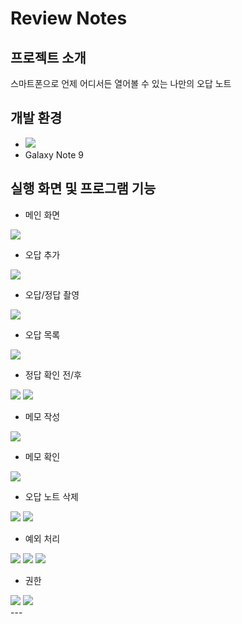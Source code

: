 # Review Notes
## 프로젝트 소개
스마트폰으로 언제 어디서든 열어볼 수 있는 나만의 오답 노트

## 개발 환경
+ <img src="https://img.shields.io/badge/android studio-#3DDC84?style=for-the-badge&logo=androidstudio&logoColor=white"> 
+ Galaxy Note 9

## 실행 화면 및 프로그램 기능
+ 메인 화면
<img src="https://user-images.githubusercontent.com/50476562/168234502-221fde31-9fe8-4d4e-835b-a4e59506f1c0.jpg"/>

+ 오답 추가
<img src="https://user-images.githubusercontent.com/50476562/168234144-4ff864fb-e9e9-4997-928c-da70af5218a0.jpg"/>

+ 오답/정답 촬영
<img src="https://user-images.githubusercontent.com/50476562/168234720-b2fe8d47-40c6-44c2-b440-104c5082fbb2.jpg"/>

+ 오답 목록
<img src="https://user-images.githubusercontent.com/50476562/168236066-03353625-271c-41df-aa52-89c12cb022bc.jpg"/>

+ 정답 확인 전/후
<div>
    <img src="https://user-images.githubusercontent.com/50476562/168236181-9d0929c0-df3b-4bda-ac25-e88aa5e5ae18.jpg"/>
    <img src="https://user-images.githubusercontent.com/50476562/168236197-8a2a8496-add7-49f1-979c-a91a2ac37a91.jpg"/>
</div>


+ 메모 작성
<img src="https://user-images.githubusercontent.com/50476562/168236391-af04a7b8-a0e1-458e-aa42-51fe5a7adf49.jpg"/>

+ 메모 확인
<img src="https://user-images.githubusercontent.com/50476562/168236397-1aae4abb-5da6-4dbb-8335-023c857d989a.jpg"/>

+ 오답 노트 삭제
<div>
    <img src="https://user-images.githubusercontent.com/50476562/168236528-f1e478f2-3284-4208-850b-371a7b743476.jpg"/>
    <img src="https://user-images.githubusercontent.com/50476562/168240325-dfe9bf1a-be7e-4b31-b50c-9337ef482eae.jpg"/>
</div>

+ 예외 처리
<div>
    <img src="https://user-images.githubusercontent.com/50476562/168236659-d603c6a5-4809-40aa-803d-d7a7ac29533c.jpg"/>
    <img src="https://user-images.githubusercontent.com/50476562/168236662-102f5f13-3b98-4ee5-a07e-83a52070635a.jpg"/>
    <img src="https://user-images.githubusercontent.com/50476562/168236664-1f40456d-bc71-40c4-907c-a9e1d99d66da.jpg"/>
</div>

+ 권한
<div>
    <img src="https://user-images.githubusercontent.com/50476562/168236831-0afbc9a9-49ba-4b16-af28-73e2bb65e663.jpg"/>
    <img src="https://user-images.githubusercontent.com/50476562/168236833-317a3a3d-54f1-4d10-8ca1-34fc040456eb.jpg"/>
</div>
---
